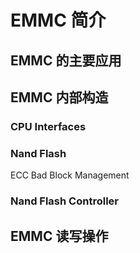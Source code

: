 # EMMC 简介

## EMMC 的主要应用

## EMMC 内部构造
### CPU Interfaces
### Nand Flash
ECC
Bad Block Management
### Nand Flash Controller


## EMMC 读写操作